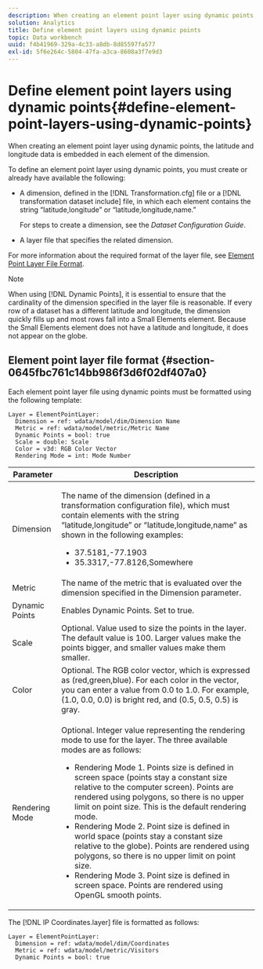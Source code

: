 ```yaml
---
description: When creating an element point layer using dynamic points, the latitude and longitude data is embedded in each element of the dimension.
solution: Analytics
title: Define element point layers using dynamic points
topic: Data workbench
uuid: f4b41969-329a-4c33-a8db-8d85597fa577
exl-id: 5f6e264c-5804-47fa-a3ca-8608a3f7e9d3
---
```

# Define element point layers using dynamic points{#define-element-point-layers-using-dynamic-points}

When creating an element point layer using dynamic points, the latitude and longitude data is embedded in each element of the dimension.

To define an element point layer using dynamic points, you must create or already have available the following:

* A dimension, defined in the [!DNL Transformation.cfg] file or a [!DNL transformation dataset include] file, in which each element contains the string “latitude,longitude” or “latitude,longitude,name.”

  For steps to create a dimension, see the *Dataset Configuration Guide*. 

* A layer file that specifies the related dimension.

For more information about the required format of the layer file, see [Element Point Layer File Format](../../../../home/c-get-started/c-im-layers/c-elmt-pt-layers/c-elmt-pt-dyn-pts.md#section-0645fbc761c14bb986f3d6f02df407a0).

>[!NOTE]
>
>When using [!DNL Dynamic Points], it is essential to ensure that the cardinality of the dimension specified in the layer file is reasonable. If every row of a dataset has a different latitude and longitude, the dimension quickly fills up and most rows fall into a Small Elements element. Because the Small Elements element does not have a latitude and longitude, it does not appear on the globe.

## Element point layer file format {#section-0645fbc761c14bb986f3d6f02df407a0}

Each element point layer file using dynamic points must be formatted using the following template: 

```
Layer = ElementPointLayer:
  Dimension = ref: wdata/model/dim/Dimension Name
  Metric = ref: wdata/model/metric/Metric Name
  Dynamic Points = bool: true
  Scale = double: Scale
  Color = v3d: RGB Color Vector
  Rendering Mode = int: Mode Number
```

<table id="table_8756BDCC49F447C0855BA64BC0078A0C"> 
 <thead> 
  <tr> 
   <th colname="col1" class="entry"> Parameter </th> 
   <th colname="col2" class="entry"> Description </th> 
  </tr> 
 </thead>
 <tbody> 
  <tr> 
   <td colname="col1"> Dimension </td> 
   <td colname="col2"> <p>The name of the dimension (defined in a transformation configuration file), which must contain elements with the string “latitude,longitude” or “latitude,longitude,name” as shown in the following examples: 
     <ul id="ul_CC12F05459C640F5AB3C295932B04F83"> 
      <li id="li_9023CFA04A0F407E9DF0E1A4D71BB18C">37.5181,-77.1903 </li> 
      <li id="li_F002AB3AB98049A4AF1588B51167C7FA">35.3317,-77.8126,Somewhere </li> 
     </ul> </p> </td> 
  </tr> 
  <tr> 
   <td colname="col1"> Metric </td> 
   <td colname="col2"> The name of the metric that is evaluated over the dimension specified in the Dimension parameter. </td> 
  </tr> 
  <tr> 
   <td colname="col1"> Dynamic Points </td> 
   <td colname="col2"> Enables Dynamic Points. Set to true. </td> 
  </tr> 
  <tr> 
   <td colname="col1"> Scale </td> 
   <td colname="col2"> Optional. Value used to size the points in the layer. The default value is 100. Larger values make the points bigger, and smaller values make them smaller. </td> 
  </tr> 
  <tr> 
   <td colname="col1"> Color </td> 
   <td colname="col2"> Optional. The RGB color vector, which is expressed as (red,green,blue). For each color in the vector, you can enter a value from 0.0 to 1.0. For example, (1.0, 0.0, 0.0) is bright red, and (0.5, 0.5, 0.5) is gray. </td> 
  </tr> 
  <tr> 
   <td colname="col1"> Rendering Mode </td> 
   <td colname="col2"> <p>Optional. Integer value representing the rendering mode to use for the layer. The three available modes are as follows: 
     <ul id="ul_C7A74B9B085741C8B7116E4F110DF830"> 
      <li id="li_75CC2BE35C594B6895F743A1967A2E07">Rendering Mode 1. Points size is defined in screen space (points stay a constant size relative to the computer screen). Points are rendered using polygons, so there is no upper limit on point size. This is the default rendering mode. </li> 
      <li id="li_5B19C5B0F59548E28DCE7F7CD319E210">Rendering Mode 2. Point size is defined in world space (points stay a constant size relative to the globe). Points are rendered using polygons, so there is no upper limit on point size. </li> 
      <li id="li_DF0C9AEFE82642C9BD5AEA79770D2896">Rendering Mode 3. Point size is defined in screen space. Points are rendered using OpenGL smooth points. </li> 
     </ul> </p> </td> 
  </tr> 
 </tbody> 
</table>

The [!DNL IP Coordinates.layer] file is formatted as follows: 

```
Layer = ElementPointLayer:
  Dimension = ref: wdata/model/dim/Coordinates
  Metric = ref: wdata/model/metric/Visitors
  Dynamic Points = bool: true
```
